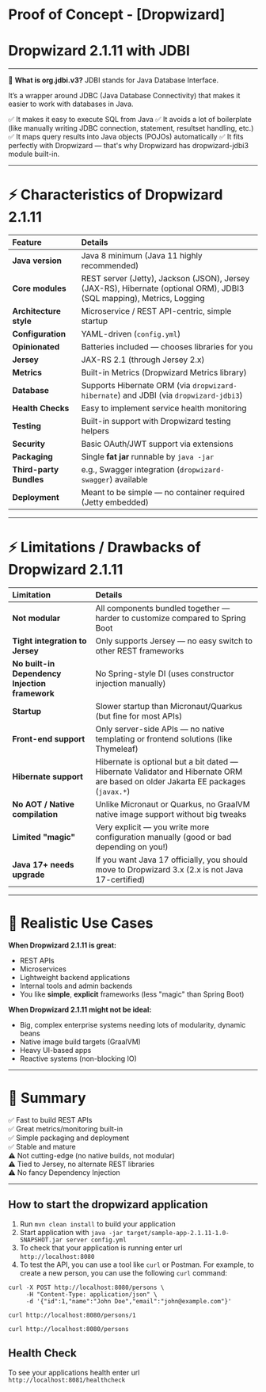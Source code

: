 # Proof of Concept - [Dropwizard]

# Dropwizard 2.1.11 with JDBI
---

🧠 **What is org.jdbi.v3?**
JDBI stands for Java Database Interface.

It’s a wrapper around JDBC (Java Database Connectivity) that makes it easier to work with databases in Java.

✅ It makes it easy to execute SQL from Java
✅ It avoids a lot of boilerplate (like manually writing JDBC connection, statement, resultset handling, etc.)
✅ It maps query results into Java objects (POJOs) automatically
✅ It fits perfectly with Dropwizard — that's why Dropwizard has dropwizard-jdbi3 module built-in.

---

# ⚡ Characteristics of **Dropwizard 2.1.11**

| Feature | Details |
|:--------|:--------|
| **Java version** | Java 8 minimum (Java 11 highly recommended) |
| **Core modules** | REST server (Jetty), Jackson (JSON), Jersey (JAX-RS), Hibernate (optional ORM), JDBI3 (SQL mapping), Metrics, Logging |
| **Architecture style** | Microservice / REST API-centric, simple startup |
| **Configuration** | YAML-driven (`config.yml`) |
| **Opinionated** | Batteries included — chooses libraries for you |
| **Jersey** | JAX-RS 2.1 (through Jersey 2.x) |
| **Metrics** | Built-in Metrics (Dropwizard Metrics library) |
| **Database** | Supports Hibernate ORM (via `dropwizard-hibernate`) and JDBI (via `dropwizard-jdbi3`) |
| **Health Checks** | Easy to implement service health monitoring |
| **Testing** | Built-in support with Dropwizard testing helpers |
| **Security** | Basic OAuth/JWT support via extensions |
| **Packaging** | Single **fat jar** runnable by `java -jar` |
| **Third-party Bundles** | e.g., Swagger integration (`dropwizard-swagger`) available |
| **Deployment** | Meant to be simple — no container required (Jetty embedded) |

---

# ⚡ Limitations / Drawbacks of **Dropwizard 2.1.11**

| Limitation | Details |
|:-----------|:--------|
| **Not modular** | All components bundled together — harder to customize compared to Spring Boot |
| **Tight integration to Jersey** | Only supports Jersey — no easy switch to other REST frameworks |
| **No built-in Dependency Injection framework** | No Spring-style DI (uses constructor injection manually) |
| **Startup** | Slower startup than Micronaut/Quarkus (but fine for most APIs) |
| **Front-end support** | Only server-side APIs — no native templating or frontend solutions (like Thymeleaf) |
| **Hibernate support** | Hibernate is optional but a bit dated — Hibernate Validator and Hibernate ORM are based on older Jakarta EE packages (`javax.*`) |
| **No AOT / Native compilation** | Unlike Micronaut or Quarkus, no GraalVM native image support without big tweaks |
| **Limited "magic"** | Very explicit — you write more configuration manually (good or bad depending on you!) |
| **Java 17+ needs upgrade** | If you want Java 17 officially, you should move to Dropwizard 3.x (2.x is not Java 17-certified) |

---

# 🧐 Realistic Use Cases

**When Dropwizard 2.1.11 is great:**
- REST APIs
- Microservices
- Lightweight backend applications
- Internal tools and admin backends
- You like **simple**, **explicit** frameworks (less "magic" than Spring Boot)

**When Dropwizard 2.1.11 might not be ideal:**
- Big, complex enterprise systems needing lots of modularity, dynamic beans
- Native image build targets (GraalVM)
- Heavy UI-based apps
- Reactive systems (non-blocking IO)

---

# 🚀 Summary

✅ Fast to build REST APIs  
✅ Great metrics/monitoring built-in  
✅ Simple packaging and deployment  
✅ Stable and mature  
⚠️ Not cutting-edge (no native builds, not modular)  
⚠️ Tied to Jersey, no alternate REST libraries  
⚠️ No fancy Dependency Injection

---

How to start the dropwizard application
---

1. Run `mvn clean install` to build your application
2. Start application with `java -jar target/sample-app-2.1.11-1.0-SNAPSHOT.jar server config.yml`
3. To check that your application is running enter url `http://localhost:8080`
4. To test the API, you can use a tool like `curl` or Postman. For example, to create a new person, you can use the following `curl` command:
```shell
curl -X POST http://localhost:8080/persons \
     -H "Content-Type: application/json" \
     -d '{"id":1,"name":"John Doe","email":"john@example.com"}'
     
curl http://localhost:8080/persons/1

curl http://localhost:8080/persons
```
Health Check
---

To see your applications health enter url `http://localhost:8081/healthcheck`

